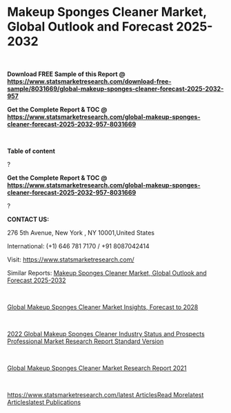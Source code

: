 <h1>Makeup Sponges Cleaner Market, Global Outlook and Forecast 2025-2032</h1><br/><p><strong>Download FREE Sample of this Report @ <a href="https://www.statsmarketresearch.com/download-free-sample/8031669/global-makeup-sponges-cleaner-forecast-2025-2032-957">https://www.statsmarketresearch.com/download-free-sample/8031669/global-makeup-sponges-cleaner-forecast-2025-2032-957</a></strong></p>
 
 
 
 <div><b>Get the Complete Report & TOC @ <a href="https://www.statsmarketresearch.com/global-makeup-sponges-cleaner-forecast-2025-2032-957-8031669">https://www.statsmarketresearch.com/global-makeup-sponges-cleaner-forecast-2025-2032-957-8031669</a></b></div>
 
 
 
 <p><br />
 
 <b>Table of content</b></p>
 
 
 
 <p>? </p>
 
 
 
 <div><b>Get the Complete Report & TOC @ <a href="https://www.statsmarketresearch.com/global-makeup-sponges-cleaner-forecast-2025-2032-957-8031669">https://www.statsmarketresearch.com/global-makeup-sponges-cleaner-forecast-2025-2032-957-8031669</a></b></div>
 
 
 
 <p>? </p>
 
 
 
 <p><b>CONTACT US:</b><br />
 
 276 5th Avenue, New York , NY 10001,United States<br />
 
 International: (+1) 646 781 7170 / +91 8087042414<br />
 
 Visit: <a href="https://www.statsmarketresearch.com/">https://www.statsmarketresearch.com/</a><br />
 
 Similar Reports: <a href="https://www.statsmarketresearch.com/global-makeup-sponges-cleaner-forecast-2025-2032-957-8031669">Makeup Sponges Cleaner Market, Global Outlook and Forecast 2025-2032 </a><br />
 
 <br />
 
 <a href="https://www.statsmarketresearch.com/global-makeup-sponges-cleaner-forecast-2025-2032-957-8031669">Global Makeup Sponges Cleaner Market Insights, Forecast to 2028</a><br />
 
 <br />
 
 <a href="https://www.statsmarketresearch.com/global-makeup-sponges-cleaner-forecast-2025-2032-957-8031669">2022 Global Makeup Sponges Cleaner Industry Status and Prospects Professional Market Research Report Standard Version</a><br />
 
 <br />
 
 <a href="https://www.statsmarketresearch.com/global-makeup-sponges-cleaner-forecast-2025-2032-957-8031669">Global Makeup Sponges Cleaner Market Research Report 2021</a><br />
 
 <br />
 
 <a href="https://gyeongbokgung.com">https://www.statsmarketresearch.com/</a><a href="https://hallyeomaritime.com">latest Articles</a><a href="https://jingwansa.com">Read More</a><a href="https://nguoiviet.jp/">latest Articles</a><a href="https://www.intelmarketresearch.com/">latest Publications</a></p>